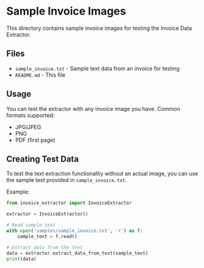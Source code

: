 # Sample Invoice Images

This directory contains sample invoice images for testing the Invoice Data Extractor.

## Files

- `sample_invoice.txt` - Sample text data from an invoice for testing
- `README.md` - This file

## Usage

You can test the extractor with any invoice image you have. Common formats supported:
- JPG/JPEG
- PNG  
- PDF (first page)

## Creating Test Data

To test the text extraction functionality without an actual image, you can use the sample text provided in `sample_invoice.txt`.

Example:
```python
from invoice_extractor import InvoiceExtractor

extractor = InvoiceExtractor()

# Read sample text
with open('samples/sample_invoice.txt', 'r') as f:
    sample_text = f.read()

# Extract data from the text
data = extractor.extract_data_from_text(sample_text)
print(data)
```